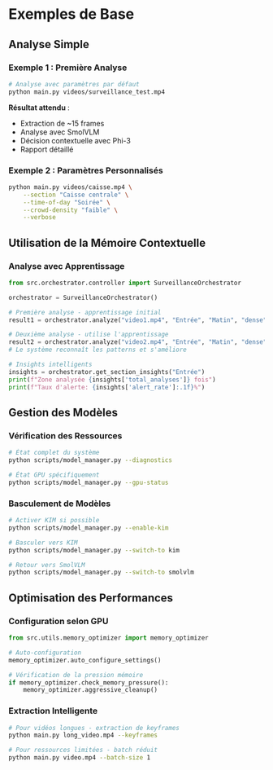 # Exemples de Base

## Analyse Simple

### Exemple 1 : Première Analyse
```bash
# Analyse avec paramètres par défaut
python main.py videos/surveillance_test.mp4
```

**Résultat attendu** :
- Extraction de ~15 frames
- Analyse avec SmolVLM
- Décision contextuelle avec Phi-3
- Rapport détaillé

### Exemple 2 : Paramètres Personnalisés
```bash
python main.py videos/caisse.mp4 \
    --section "Caisse centrale" \
    --time-of-day "Soirée" \
    --crowd-density "faible" \
    --verbose
```

## Utilisation de la Mémoire Contextuelle

### Analyse avec Apprentissage
```python
from src.orchestrator.controller import SurveillanceOrchestrator

orchestrator = SurveillanceOrchestrator()

# Première analyse - apprentissage initial
result1 = orchestrator.analyze("video1.mp4", "Entrée", "Matin", "dense")

# Deuxième analyse - utilise l'apprentissage  
result2 = orchestrator.analyze("video2.mp4", "Entrée", "Matin", "dense")
# Le système reconnaît les patterns et s'améliore

# Insights intelligents
insights = orchestrator.get_section_insights("Entrée")
print(f"Zone analysée {insights['total_analyses']} fois")
print(f"Taux d'alerte: {insights['alert_rate']:.1f}%")
```

## Gestion des Modèles

### Vérification des Ressources
```bash
# État complet du système
python scripts/model_manager.py --diagnostics

# État GPU spécifiquement  
python scripts/model_manager.py --gpu-status
```

### Basculement de Modèles
```bash
# Activer KIM si possible
python scripts/model_manager.py --enable-kim

# Basculer vers KIM
python scripts/model_manager.py --switch-to kim

# Retour vers SmolVLM
python scripts/model_manager.py --switch-to smolvlm
```

## Optimisation des Performances

### Configuration selon GPU
```python
from src.utils.memory_optimizer import memory_optimizer

# Auto-configuration
memory_optimizer.auto_configure_settings()

# Vérification de la pression mémoire
if memory_optimizer.check_memory_pressure():
    memory_optimizer.aggressive_cleanup()
```

### Extraction Intelligente
```bash
# Pour vidéos longues - extraction de keyframes
python main.py long_video.mp4 --keyframes

# Pour ressources limitées - batch réduit
python main.py video.mp4 --batch-size 1
```